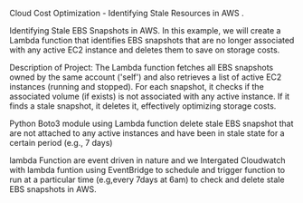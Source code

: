 
Cloud Cost Optimization - Identifying Stale Resources in AWS .

Identifying Stale EBS Snapshots in AWS.
In this example, we will create a Lambda function that identifies EBS snapshots that are no longer associated with any active EC2 instance and deletes them to save on storage costs.

Description of Project:
The Lambda function fetches all EBS snapshots owned by the same account ('self') and also retrieves a list of active EC2 instances (running and stopped). For each snapshot, it checks if the associated volume (if exists) is not associated with any active instance. If it finds a stale snapshot, it deletes it, effectively optimizing storage costs.

Python Boto3 module  using Lambda function  delete stale EBS snapshot that are not attached to any active instances and have been in  stale state for a certain period (e.g., 7 days)

lambda Function are event driven in nature  and  we Intergated Cloudwatch with lambda funtion using EventBridge  to schedule and  trigger function to run at a particular time (e.g,every  7days at 6am) to check and delete stale EBS snapshots in AWS.

